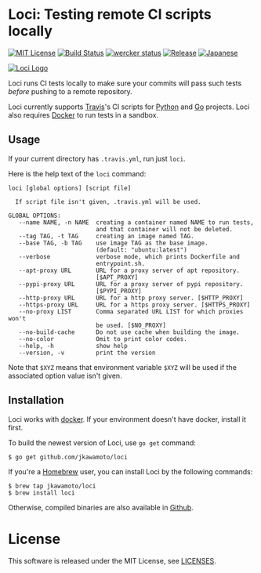 # Loci: Testing remote CI scripts locally
[![MIT License](https://img.shields.io/badge/license-MIT-blue.svg?style=flat)](LICENSE)
[![Build Status](https://travis-ci.org/jkawamoto/loci.svg?branch=master)](https://travis-ci.org/jkawamoto/loci)
[![wercker status](https://app.wercker.com/status/25b462a013ed96bf51254862938e7659/s/master "wercker status")](https://app.wercker.com/project/byKey/25b462a013ed96bf51254862938e7659)
[![Release](https://img.shields.io/badge/release-0.4.4-brightgreen.svg)](https://github.com/jkawamoto/loci/releases/tag/v0.4.4)
[![Japanese](https://img.shields.io/badge/qiita-%E6%97%A5%E6%9C%AC%E8%AA%9E-brightgreen.svg)](http://qiita.com/jkawamoto/items/a409dd9cd6e63034aa28)

[![Loci Logo](https://jkawamoto.github.io/loci/img/image.png)](https://jkawamoto.github.io/loci/)

Loci runs CI tests locally to make sure your commits will pass such tests
*before* pushing to a remote repository.

Loci currently supports [Travis](https://travis-ci.org/)'s CI scripts
for [Python](https://www.python.org/) and [Go](https://golang.org/) projects.
Loci also requires [Docker](https://www.docker.com/) to run tests in a sandbox.


## Usage
If your current directory has `.travis.yml`, run just `loci`.

Here is the help text of the `loci` command:

~~~
loci [global options] [script file]

  If script file isn't given, .travis.yml will be used.

GLOBAL OPTIONS:
   --name NAME, -n NAME  creating a container named NAME to run tests,
                         and that container will not be deleted.
   --tag TAG, -t TAG     creating an image named TAG.
   --base TAG, -b TAG    use image TAG as the base image.
                         (default: "ubuntu:latest")
   --verbose             verbose mode, which prints Dockerfile and
                         entrypoint.sh.
   --apt-proxy URL       URL for a proxy server of apt repository.
                         [$APT_PROXY]
   --pypi-proxy URL      URL for a proxy server of pypi repository.
                         [$PYPI_PROXY]
   --http-proxy URL      URL for a http proxy server. [$HTTP_PROXY]
   --https-proxy URL     URL for a https proxy server. [$HTTPS_PROXY]
   --no-proxy LIST       Comma separated URL LIST for which proxies won't
                         be used. [$NO_PROXY]
   --no-build-cache      Do not use cache when building the image.
   --no-color            Omit to print color codes.
   --help, -h            show help
   --version, -v         print the version
~~~

Note that `$XYZ` means that environment variable `$XYZ` will be used
if the associated option value isn't given.


## Installation
Loci works with [docker](https://www.docker.com/).
If your environment doesn't have docker, install it first.

To build the newest version of Loci, use `go get` command:

```shell
$ go get github.com/jkawamoto/loci
```

If you're a [Homebrew](http://brew.sh/) user, you can install Loci by
the following commands:

```shell
$ brew tap jkawamoto/loci
$ brew install loci
```

Otherwise, compiled binaries are also available in
[Github](https://github.com/jkawamoto/loci/releases).


# License
This software is released under the MIT License, see [LICENSES](LICENSES.md).
